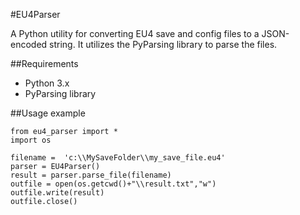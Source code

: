 #EU4Parser

A Python utility for converting EU4 save and config files to a JSON-encoded string. It utilizes the PyParsing library to parse the files.

##Requirements

- Python 3.x
- PyParsing library

##Usage example

	from eu4_parser import *
	import os

	filename = 	'c:\\MySaveFolder\\my_save_file.eu4'
	parser = EU4Parser()
	result = parser.parse_file(filename)
	outfile = open(os.getcwd()+"\\result.txt","w")
	outfile.write(result)
	outfile.close()
